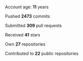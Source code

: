 Account age: **11** years

Pushed **2473** commits

Submitted **309** pull requests

Received **41** stars

Own **27** repositories

Contributed to **22** public repositories
